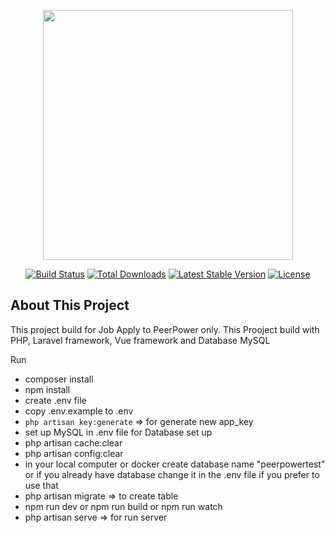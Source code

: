 <p align="center"><a href="https://laravel.com" target="_blank"><img src="https://raw.githubusercontent.com/laravel/art/master/logo-lockup/5%20SVG/2%20CMYK/1%20Full%20Color/laravel-logolockup-cmyk-red.svg" width="400"></a></p>

<p align="center">
<a href="https://travis-ci.org/laravel/framework"><img src="https://travis-ci.org/laravel/framework.svg" alt="Build Status"></a>
<a href="https://packagist.org/packages/laravel/framework"><img src="https://poser.pugx.org/laravel/framework/d/total.svg" alt="Total Downloads"></a>
<a href="https://packagist.org/packages/laravel/framework"><img src="https://poser.pugx.org/laravel/framework/v/stable.svg" alt="Latest Stable Version"></a>
<a href="https://packagist.org/packages/laravel/framework"><img src="https://poser.pugx.org/laravel/framework/license.svg" alt="License"></a>
</p>

## About This Project

This project build for Job Apply to PeerPower only.
This Prooject build with PHP, Laravel framework, Vue framework and Database MySQL

Run
- composer install
- npm install
- create .env file
- copy .env.example to .env 
- ```php artisan key:generate``` => for generate new app_key
- set up MySQL in .env file for Database set up
- php artisan cache:clear 
- php artisan config:clear
- in your local computer or docker create database name "peerpowertest" or if you already have database change it in the .env file if you prefer to use that
- php artisan migrate => to create table
- npm run dev or npm run build or npm run watch
- php artisan serve => for run server 

